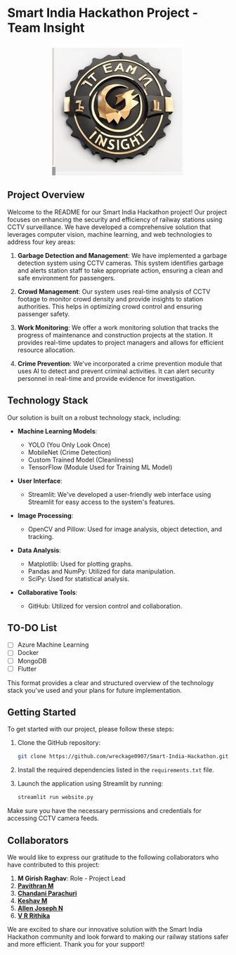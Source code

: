# Smart India Hackathon Project - Team Insight 
<p align="center">
  <img src="logo.png" alt="Logo" width=300 height=300 /></p>
  
## Project Overview

Welcome to the README for our Smart India Hackathon project! Our project focuses on enhancing the security and efficiency of railway stations using CCTV surveillance. We have developed a comprehensive solution that leverages computer vision, machine learning, and web technologies to address four key areas:

1. **Garbage Detection and Management**: We have implemented a garbage detection system using CCTV cameras. This system identifies garbage and alerts station staff to take appropriate action, ensuring a clean and safe environment for passengers.

2. **Crowd Management**: Our system uses real-time analysis of CCTV footage to monitor crowd density and provide insights to station authorities. This helps in optimizing crowd control and ensuring passenger safety.

3. **Work Monitoring**: We offer a work monitoring solution that tracks the progress of maintenance and construction projects at the station. It provides real-time updates to project managers and allows for efficient resource allocation.

4. **Crime Prevention**: We've incorporated a crime prevention module that uses AI to detect and prevent criminal activities. It can alert security personnel in real-time and provide evidence for investigation.


## Technology Stack

Our solution is built on a robust technology stack, including:

- **Machine Learning Models**:
  - YOLO (You Only Look Once)
  - MobileNet (Crime Detection)
  - Custom Trained Model (Cleanliness)
  - TensorFlow (Module Used for Training ML Model)

- **User Interface**:
  - Streamlit: We've developed a user-friendly web interface using Streamlit for easy access to the system's features.

- **Image Processing**:
  - OpenCV and Pillow: Used for image analysis, object detection, and tracking.

- **Data Analysis**:
  - Matplotlib: Used for plotting graphs.
  - Pandas and NumPy: Utilized for data manipulation.
  - SciPy: Used for statistical analysis.

- **Collaborative Tools**:
  - GitHub: Utilized for version control and collaboration.

## TO-DO List

- [ ] Azure Machine Learning
- [ ] Docker
- [ ] MongoDB
- [ ] Flutter

This format provides a clear and structured overview of the technology stack you've used and your plans for future implementation.

## Getting Started

To get started with our project, please follow these steps:

1. Clone the GitHub repository:
   
   ```bash
   git clone https://github.com/wreckage0907/Smart-India-Hackathon.git
   ```

2. Install the required dependencies listed in the `requirements.txt` file.

3. Launch the application using Streamlit by running:

   ```bash
   streamlit run website.py
   ```

Make sure you have the necessary permissions and credentials for accessing CCTV camera feeds.

## Collaborators

We would like to express our gratitude to the following collaborators who have contributed to this project:

1. **M Girish Raghav**: Role - Project Lead
2. [**Pavithran M**](https://github.com/atPavithran)
3. [**Chandani Parachuri**](https://github.com/Chandani122)
4. [**Keshav M**](https://github.com/WhiteDevil0812)
5. [**Allen Joseph N**](https://github.com/terfefed)
6. [**V R Rithika**](https://github.com/vrrithika)


We are excited to share our innovative solution with the Smart India Hackathon community and look forward to making our railway stations safer and more efficient. Thank you for your support!
